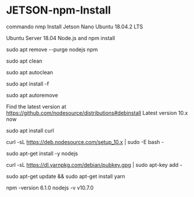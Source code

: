 # JETSON-npm-Install
commando nmp Install Jetson Nano Ubuntu 18.04.2 LTS


Ubuntu Server 18.04 Node.js and npm install

sudo apt remove --purge nodejs npm

sudo apt clean

sudo apt autoclean

sudo apt install -f

sudo apt autoremove

Find the latest version at https://github.com/nodesource/distributions#debinstall Latest version 10.x now

sudo apt install curl

curl -sL https://deb.nodesource.com/setup_10.x | sudo -E bash -

sudo apt-get install -y nodejs

curl -sL https://dl.yarnpkg.com/debian/pubkey.gpg | sudo apt-key add -

sudo apt-get update && sudo apt-get install yarn

npm -version
6.1.0
nodejs -v
v10.7.0
